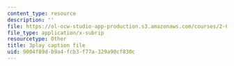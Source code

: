 ```yaml
---
content_type: resource
description: ''
file: https://ol-ocw-studio-app-production.s3.amazonaws.com/courses/2-003sc-engineering-dynamics-fall-2011/9004f89db9a4fcb3f77a329a90cf830c_f1pxiNDTyHc.srt
file_type: application/x-subrip
resourcetype: Other
title: 3play caption file
uid: 9004f89d-b9a4-fcb3-f77a-329a90cf830c
---
```

